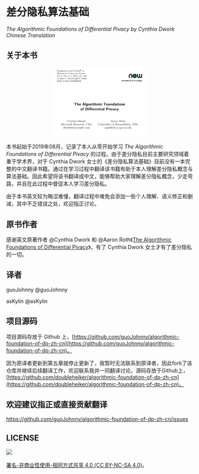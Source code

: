 # 差分隐私算法基础
*The Algorithmic Foundations of Differential Pivacy by Cynthia Dwork Chinese Translation*

## 关于本书

<p align="center">
  <a href="#">
    <img src="assets/images/cover.png" width="50%" height="50%" alt="The Algorithmic Foundations of Differential Pivacy by Cynthia Dwork Chinese Translation">
  </a>
</p>

本书起始于2019年08月，记录了本人从零开始学习 *The Algorithmic Foundations of Differential Pivacy* 的过程。由于差分隐私目前主要研究领域着重于学术界，对于 Cynthia Dwork 女士的《差分隐私算法基础》目前没有一本完整的中文翻译书籍。通过在学习过程中翻译该书籍有助于本人理解差分隐私概念与算法基础。因此希望将该书翻译成中文，能够帮助大家理解差分隐私概念，少走弯路，并且在此过程中督促本人学习差分隐私。   

由于本书英文较为晦涩难懂，翻译过程中难免会添加一些个人理解、语义修正和删减，其中不乏错误之处，欢迎指正讨论。

## 原书作者

感谢英文原著作者 @Cynthia Dwork 和 @Aaron Roth《[The Algorithmic Foundations of Differential Pivacy](https://www.cis.upenn.edu/~aaroth/Papers/privacybook.pdf)》。有了 Cynthia Dwork 女士才有了差分隐私的一切。   

## 译者

guoJohnny @guoJohnny   

asKylin @asKylin

## 项目源码

项目源码存放于 Github 上，[https://github.com/guoJohnny/algorithmic-foundation-of-dp-zh-cn](https://github.com/guoJohnny/algorithmic-foundation-of-dp-zh-cn)。   

因为原译者更新到第五章就停止更新了，我暂时无法联系到原译者，因此fork了该仓库并继续后续翻译工作，欢迎联系我并一同翻译讨论。源码存放于Github上，[https://github.com/doubleheiker/algorithmic-foundation-of-dp-zh-cn](https://github.com/doubleheiker/algorithmic-foundation-of-dp-zh-cn)。

## 欢迎建议指正或直接贡献翻译

https://github.com/guoJohnny/algorithmic-foundation-of-dp-zh-cn/issues   

## LICENSE

![](https://licensebuttons.net/l/by-nc-sa/4.0/88x31.png)

[署名-非商业性使用-相同方式共享 4.0 (CC BY-NC-SA 4.0)](https://creativecommons.org/licenses/by-nc-sa/4.0/deed.zh)。

